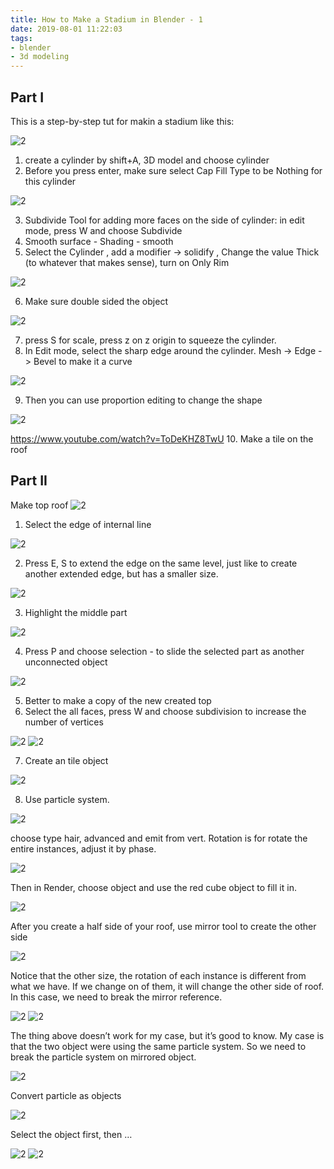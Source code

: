 ```yaml
---
title: How to Make a Stadium in Blender - 1
date: 2019-08-01 11:22:03
tags: 
- blender
- 3d modeling
---
```


## Part I

This is a step-by-step tut for makin a stadium like this:

![2](/images/How-to-Make-a-Stadium-in-Blender/ii/25.png)

<!--more-->

1. create a cylinder by shift+A, 3D model and choose cylinder
2. Before you press enter, make sure select Cap Fill Type to be Nothing for this cylinder

![2](/images/How-to-Make-a-Stadium-in-Blender/i/1.jpg)


3. Subdivide Tool for adding more faces on the side of cylinder: in edit mode,  press W and choose Subdivide
4. Smooth surface - Shading - smooth
5. Select the Cylinder , add a modifier -> solidify , Change the value Thick (to whatever that makes sense), turn on Only Rim

![2](/images/How-to-Make-a-Stadium-in-Blender/i/2.jpg)

6. Make sure double sided the object

![2](/images/How-to-Make-a-Stadium-in-Blender/i/3.png)

7. press S for scale, press z on z origin to squeeze the cylinder.
8. In Edit mode, select the sharp edge around the cylinder. Mesh -> Edge -> Bevel to make it a curve

![2](/images/How-to-Make-a-Stadium-in-Blender/i/4.jpg)

9. Then you can use proportion editing to change the shape

![2](/images/How-to-Make-a-Stadium-in-Blender/i/5.png)

https://www.youtube.com/watch?v=ToDeKHZ8TwU
10. Make a tile on the roof

## Part II
Make top roof
![2](/images/How-to-Make-a-Stadium-in-Blender/i/6.png)

1. Select the edge of internal line

![2](/images/How-to-Make-a-Stadium-in-Blender/i/7.png)

2. Press E, S to extend the edge on the same level, just like to create another extended edge, but has a smaller size.

![2](/images/How-to-Make-a-Stadium-in-Blender/i/8.png)

3. Highlight the middle part

![2](/images/How-to-Make-a-Stadium-in-Blender/i/9.png)

4. Press P and choose selection  -  to slide the selected part as another unconnected object

![2](/images/How-to-Make-a-Stadium-in-Blender/i/10.png)

5. Better to make a copy of the new created top
6. Select the all faces, press W and choose subdivision to increase the number of vertices

![2](/images/How-to-Make-a-Stadium-in-Blender/i/11.png)
![2](/images/How-to-Make-a-Stadium-in-Blender/i/12.png)

7. Create an tile object

![2](/images/How-to-Make-a-Stadium-in-Blender/i/13.png)

8. Use particle system. 

![2](/images/How-to-Make-a-Stadium-in-Blender/i/14.png)

choose type hair, advanced and emit from vert.
Rotation is for rotate the entire instances, adjust it by phase.

![2](/images/How-to-Make-a-Stadium-in-Blender/i/15.png)

Then in Render, choose object and use the red cube object to fill it in.

![2](/images/How-to-Make-a-Stadium-in-Blender/i/16.png)

After you create a half side of your roof, use mirror tool to create the other side

![2](/images/How-to-Make-a-Stadium-in-Blender/i/17.png)

Notice that the other size, the rotation of each instance is different from what we have. If we change on of them, it will change the other side of roof. In this case, we need to break the mirror reference.

![2](/images/How-to-Make-a-Stadium-in-Blender/i/18.png)
![2](/images/How-to-Make-a-Stadium-in-Blender/i/19.png)

The thing above doesn’t work for my case, but it’s good to know.
My case is that the two object were using the same particle system.
So we need to break the particle system on mirrored object.

![2](/images/How-to-Make-a-Stadium-in-Blender/i/20.png)

Convert particle as objects

![2](/images/How-to-Make-a-Stadium-in-Blender/i/21.png)

Select the object first, then …

![2](/images/How-to-Make-a-Stadium-in-Blender/i/22.png)
![2](/images/How-to-Make-a-Stadium-in-Blender/i/23.png)

